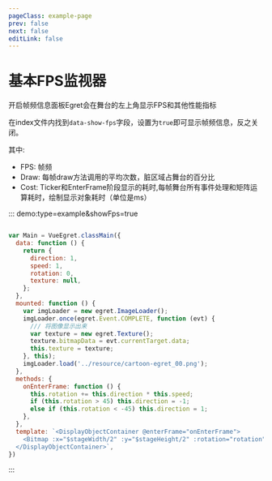 ```yaml
---
pageClass: example-page
prev: false
next: false
editLink: false
---
```


# 基本FPS监视器

开启帧频信息面板Egret会在舞台的左上角显示FPS和其他性能指标
 
在index文件内找到`data-show-fps`字段，设置为`true`即可显示帧频信息，反之关闭。

其中:
- FPS: 帧频
- Draw: 每帧draw方法调用的平均次数，脏区域占舞台的百分比
- Cost: Ticker和EnterFrame阶段显示的耗时,每帧舞台所有事件处理和矩阵运算耗时，绘制显示对象耗时（单位是ms）

::: demo:type=example&showFps=true

```javascript

var Main = VueEgret.classMain({
  data: function () {
    return {
      direction: 1,
      speed: 1,
      rotation: 0,
      texture: null,
    };
  },
  mounted: function () {
    var imgLoader = new egret.ImageLoader();
    imgLoader.once(egret.Event.COMPLETE, function (evt) {
      /// 将图像显示出来
      var texture = new egret.Texture();
      texture.bitmapData = evt.currentTarget.data;
      this.texture = texture;
    }, this);
    imgLoader.load('../resource/cartoon-egret_00.png');
  },
  methods: {
    onEnterFrame: function () {
      this.rotation += this.direction * this.speed;
      if (this.rotation > 45) this.direction = -1;
      else if (this.rotation < -45) this.direction = 1;
    },
  },
  template: `<DisplayObjectContainer @enterFrame="onEnterFrame">
    <Bitmap :x="$stageWidth/2" :y="$stageHeight/2" :rotation="rotation" anchorOffsetX="114" anchorOffsetY="190" :texture="texture"></Bitmap>
  </DisplayObjectContainer>`,
})
```

:::
